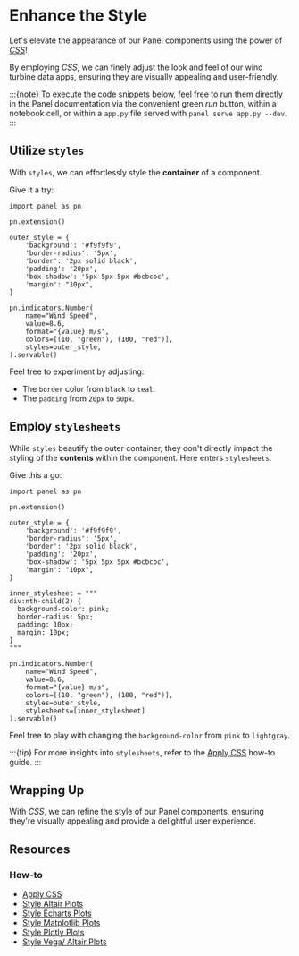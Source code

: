# Enhance the Style

Let's elevate the appearance of our Panel components using the power of [*CSS*](https://www.w3schools.com/css/)!

By employing *CSS*, we can finely adjust the look and feel of our wind turbine data apps, ensuring they are visually appealing and user-friendly.

:::{note}
To execute the code snippets below, feel free to run them directly in the Panel documentation via the convenient green *run* button, within a notebook cell, or within a `app.py` file served with `panel serve app.py --dev`.
:::

## Utilize `styles`

With `styles`, we can effortlessly style the **container** of a component.

Give it a try:

```{pyodide}
import panel as pn

pn.extension()

outer_style = {
    'background': '#f9f9f9',
    'border-radius': '5px',
    'border': '2px solid black',
    'padding': '20px',
    'box-shadow': '5px 5px 5px #bcbcbc',
    'margin': "10px",
}

pn.indicators.Number(
    name="Wind Speed",
    value=8.6,
    format="{value} m/s",
    colors=[(10, "green"), (100, "red")],
    styles=outer_style,
).servable()
```

Feel free to experiment by adjusting:

- The `border` color from `black` to `teal`.
- The `padding` from `20px` to `50px`.

## Employ `stylesheets`

While `styles` beautify the outer container, they don't directly impact the styling of the **contents** within the component. Here enters `stylesheets`.

Give this a go:

```{pyodide}
import panel as pn

pn.extension()

outer_style = {
    'background': '#f9f9f9',
    'border-radius': '5px',
    'border': '2px solid black',
    'padding': '20px',
    'box-shadow': '5px 5px 5px #bcbcbc',
    'margin': "10px",
}

inner_stylesheet = """
div:nth-child(2) {
  background-color: pink;
  border-radius: 5px;
  padding: 10px;
  margin: 10px;
}
"""

pn.indicators.Number(
    name="Wind Speed",
    value=8.6,
    format="{value} m/s",
    colors=[(10, "green"), (100, "red")],
    styles=outer_style,
    stylesheets=[inner_stylesheet]
).servable()
```

Feel free to play with changing the `background-color` from `pink` to `lightgray`.

:::{tip}
For more insights into `stylesheets`, refer to the [Apply CSS](../../how_to/styling/apply_css.md) how-to guide.
:::

## Wrapping Up

With *CSS*, we can refine the style of our Panel components, ensuring they're visually appealing and provide a delightful user experience.

## Resources

### How-to

- [Apply CSS](../../how_to/styling/apply_css.md)
- [Style Altair Plots](../../how_to/styling/altair.md)
- [Style Echarts Plots](../../how_to/styling/echarts.md)
- [Style Matplotlib Plots](../../how_to/styling/matplotlib.md)
- [Style Plotly Plots](../../how_to/styling/plotly.md)
- [Style Vega/ Altair Plots](../../how_to/styling/vega.md)
